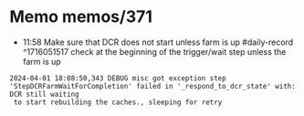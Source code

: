 # Memo memos/371
- 11:58 Make sure that DCR does not start unless farm is up #daily-record ^1716051517
check at the beginning of the trigger/wait step unless the farm is up
```
2024-04-01 18:08:50,343 DEBUG misc got exception step 'StepDCRFarmWaitForCompletion' failed in '_respond_to_dcr_state' with: DCR still waiting
 to start rebuilding the caches., sleeping for retry
```
